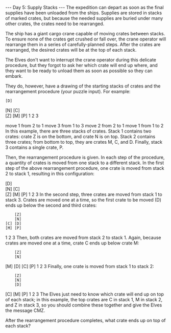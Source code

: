 --- Day 5: Supply Stacks ---
The expedition can depart as soon as the final supplies have been unloaded from the ships.
Supplies are stored in stacks of marked crates, but because the needed supplies are buried
under many other crates, the crates need to be rearranged.

The ship has a giant cargo crane capable of moving crates between stacks. To ensure none of
the crates get crushed or fall over, the crane operator will rearrange them in a series of
carefully-planned steps. After the crates are rearranged, the desired crates will be at the
top of each stack.

The Elves don't want to interrupt the crane operator during this delicate procedure, but they
forgot to ask her which crate will end up where, and they want to be ready to unload them as
soon as possible so they can embark.

They do, however, have a drawing of the starting stacks of crates and the rearrangement procedure
(your puzzle input). For example:

    [D]    

[N] [C]    
[Z] [M] [P]
1 2 3

move 1 from 2 to 1
move 3 from 1 to 3
move 2 from 2 to 1
move 1 from 1 to 2
In this example, there are three stacks of crates. Stack 1 contains two crates: crate Z is on the bottom,
and crate N is on top. Stack 2 contains three crates; from bottom to top, they are crates M, C, and D.
Finally, stack 3 contains a single crate, P.

Then, the rearrangement procedure is given. In each step of the procedure, a quantity of crates is moved
from one stack to a different stack. In the first step of the above rearrangement procedure, one crate is
moved from stack 2 to stack 1, resulting in this configuration:

[D]        
[N] [C]    
[Z] [M] [P]
1 2 3
In the second step, three crates are moved from stack 1 to stack 3. Crates are moved one at a time,
so the first crate to be moved (D) ends up below the second and third crates:

        [Z]
        [N]
    [C] [D]
    [M] [P]

1 2 3
Then, both crates are moved from stack 2 to stack 1. Again, because crates are moved one at a time,
crate C ends up below crate M:

        [Z]
        [N]

[M]     [D]
[C]     [P]
1 2 3
Finally, one crate is moved from stack 1 to stack 2:

        [Z]
        [N]
        [D]

[C] [M] [P]
1 2 3
The Elves just need to know which crate will end up on top of each stack; in this example,
the top crates are C in stack 1, M in stack 2, and Z in stack 3, so you should combine these
together and give the Elves the message CMZ.

After the rearrangement procedure completes, what crate ends up on top of each stack?